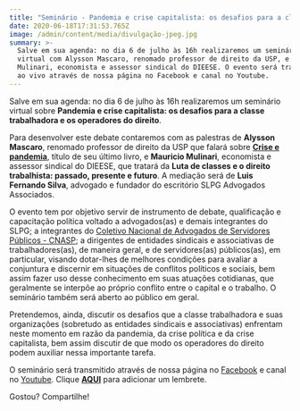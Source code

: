 ```yaml
---
title: "Seminário - Pandemia e crise capitalista: os desafios para a classe trabalhadora e os operadores do direito\t"
date: 2020-06-18T17:31:53.765Z
image: /admin/content/media/divulgação-jpeg.jpg
summary: >-
  Salve em sua agenda: no dia 6 de julho às 16h realizaremos um seminário
  virtual com Alysson Mascaro, renomado professor de direito da USP, e Mauricio
  Mulinari, economista e assessor sindical do DIEESE. O evento será transmitido
  ao vivo através de nossa página no Facebook e canal no Youtube.
---
```

Salve em sua agenda: no dia 6 de julho às 16h realizaremos um seminário virtual sobre **Pandemia e crise capitalista: os desafios para a classe trabalhadora e os operadores do direito**. 

Para desenvolver este debate contaremos com as palestras de **Alysson Mascaro**, renomado professor de direito da USP que falará sobre [**Crise e pandemia**](https://www.boitempoeditorial.com.br/produto/e-crise-e-pandemia-959), título de seu último livro, e **Mauricio Mulinari**, economista e assessor sindical do DIEESE, que tratará da **Luta de classes e o direito trabalhista: passado, presente e futuro**. A mediação será de **Luis Fernando Silva**, advogado e fundador do escritório SLPG Advogados Associados. 

O evento tem por objetivo servir de instrumento de debate, qualificação e capacitação política voltado a advogados(as) e demais integrantes do SLPG; a integrantes do [Coletivo Nacional de Advogados de Servidores Públicos - CNASP](http://cnasp.adv.br/); a dirigentes de entidades sindicais e associativas de trabalhadores(as), de maneira geral, e de servidores(as) públicos(as), em particular, visando dotar-lhes de melhores condições para avaliar a conjuntura e discernir em situações de conflitos políticos e sociais, bem assim fazer uso desse conhecimento em suas atuações cotidianas, que geralmente se interpõe ao próprio conflito entre o capital e o trabalho. O seminário também será aberto ao público em geral.

Pretendemos, ainda, discutir os desafios que a classe trabalhadora e suas organizações (sobretudo as entidades sindicais e associativas) enfrentam neste momento em razão da pandemia, da crise política e da crise capitalista, bem assim discutir de que modo os operadores do direito podem auxiliar nessa importante tarefa. 

O seminário será transmitido através de nossa página no [Facebook](https://www.facebook.com/SLPG.Advogados.Associados/) e canal no [Youtube](https://www.youtube.com/channel/UCjbphG4OMGO9n7DhJ4ckS3g). Clique [**AQUI**](https://www.youtube.com/watch?v=1NaHp4RHMGw) para adicionar um lembrete. 

Gostou? Compartilhe!

